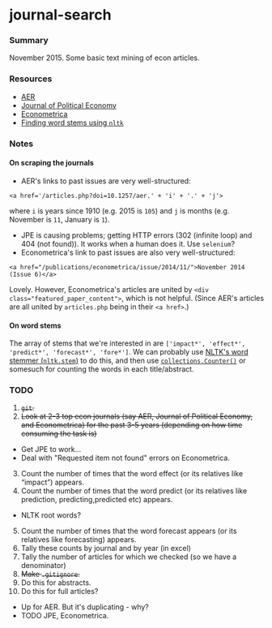 journal-search
==============

### Summary

November 2015. Some basic text mining of econ articles.

### Resources
* [AER](https://www.aeaweb.org/aer/issues.php)
* [Journal of Political Economy](http://www.jstor.org/journal/jpoliecon)
* [Econometrica](https://www.econometricsociety.org/publications/econometrica/browse)
* [Finding word stems using `nltk`](http://www.nltk.org/howto/stem.html)

### Notes

#### On scraping the journals
* AER's links to past issues are very well-structured: 
```
<a href='/articles.php?doi=10.1257/aer.' + 'i' + '.' + 'j'>
```
where `i` is years since 1910 (e.g. 2015 is `105`) and `j` is months (e.g. November is `11`, January is `1`).
* JPE is causing problems; getting HTTP errors (302 (infinite loop) and 404 (not found)). It works when a human does it. Use `selenium`?
* Econometrica's link to past issues are also very well-structured: 
```
<a href="/publications/econometrica/issue/2014/11/">November 2014 (Issue 6)</a>
```
Lovely. However, Econometrica's articles are united by `<div class="featured_paper_content">`, which is not helpful. (Since AER's articles are all united by `articles.php` being in their `<a href>`.)

#### On word stems
The array of stems that we're interested in are `['impact*', 'effect*', 'predict*', 'forecast*', 'fore*']`. We can probably use [NLTK's word stemmer (`nltk.stem`)](http://www.nltk.org/api/nltk.stem.html) to do this, and then use [`collections.Counter()`](https://docs.python.org/2/library/collections.html#collections.Counter) or somesuch for counting the words in each title/abstract.


### TODO
1. ~~`git`.~~
2. ~~Look at 2-3 top econ journals (say AER, Journal of Political Economy, and Econometrica) for the past 3-5 years (depending on how time consuming the task is)~~
  * Get JPE to work...
  * Deal with "Requested item not found" errors on Econometrica.
3. Count the number of times that the word effect (or its relatives like “impact”) appears.
4. Count the number of times that the word predict (or its relatives like prediction, predicting,predicted etc) appears.
  * NLTK root words?
5. Count the number of times that the word forecast appears (or its relatives like forecasting) appears.
6. Tally these counts by journal and by year (in excel)
7. Tally the number of articles for which we checked (so we have a denominator)
8. ~~Make `.gitignore`.~~
9. Do this for abstracts.
10. Do this for full articles?
  * Up for AER. But it's duplicating - why?
  * TODO JPE, Econometrica. 


